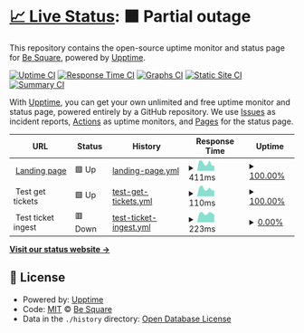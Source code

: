 # [📈 Live Status](https://Be-Square.github.io/upptime): <!--live status--> **🟧 Partial outage**

This repository contains the open-source uptime monitor and status page for [Be Square](https://Be-Square.github.io/upptime), powered by [Upptime](https://github.com/upptime/upptime).

[![Uptime CI](https://github.com/koj-co/upptime/workflows/Uptime%20CI/badge.svg)](https://github.com/koj-co/upptime/actions?query=workflow%3A%22Uptime+CI%22)
[![Response Time CI](https://github.com/koj-co/upptime/workflows/Response%20Time%20CI/badge.svg)](https://github.com/koj-co/upptime/actions?query=workflow%3A%22Response+Time+CI%22)
[![Graphs CI](https://github.com/koj-co/upptime/workflows/Graphs%20CI/badge.svg)](https://github.com/koj-co/upptime/actions?query=workflow%3A%22Graphs+CI%22)
[![Static Site CI](https://github.com/koj-co/upptime/workflows/Static%20Site%20CI/badge.svg)](https://github.com/koj-co/upptime/actions?query=workflow%3A%22Static+Site+CI%22)
[![Summary CI](https://github.com/koj-co/upptime/workflows/Summary%20CI/badge.svg)](https://github.com/koj-co/upptime/actions?query=workflow%3A%22Summary+CI%22)

With [Upptime](https://upptime.js.org), you can get your own unlimited and free uptime monitor and status page, powered entirely by a GitHub repository. We use [Issues](https://github.com/Be-Square/upptime/issues) as incident reports, [Actions](https://github.com/Be-Square/upptime/actions) as uptime monitors, and [Pages](https://Be-Square.github.io/upptime) for the status page.

<!--start: status pages-->
<!-- This summary is generated by Upptime (https://github.com/upptime/upptime) -->
<!-- Do not edit this manually, your changes will be overwritten -->
<!-- prettier-ignore -->
| URL | Status | History | Response Time | Uptime |
| --- | ------ | ------- | ------------- | ------ |
| <img alt="" src="https://icons.duckduckgo.com/ip3/www.besquare.live.ico" height="13"> [Landing page](https://www.besquare.live) | 🟩 Up | [landing-page.yml](https://github.com/Be-Square/upptime/commits/HEAD/history/landing-page.yml) | <details><summary><img alt="Response time graph" src="./graphs/landing-page/response-time-week.png" height="20"> 411ms</summary><br><a href="https://Be-Square.github.io/upptime/history/landing-page"><img alt="Response time 550" src="https://img.shields.io/endpoint?url=https%3A%2F%2Fraw.githubusercontent.com%2FBe-Square%2Fupptime%2FHEAD%2Fapi%2Flanding-page%2Fresponse-time.json"></a><br><a href="https://Be-Square.github.io/upptime/history/landing-page"><img alt="24-hour response time 363" src="https://img.shields.io/endpoint?url=https%3A%2F%2Fraw.githubusercontent.com%2FBe-Square%2Fupptime%2FHEAD%2Fapi%2Flanding-page%2Fresponse-time-day.json"></a><br><a href="https://Be-Square.github.io/upptime/history/landing-page"><img alt="7-day response time 411" src="https://img.shields.io/endpoint?url=https%3A%2F%2Fraw.githubusercontent.com%2FBe-Square%2Fupptime%2FHEAD%2Fapi%2Flanding-page%2Fresponse-time-week.json"></a><br><a href="https://Be-Square.github.io/upptime/history/landing-page"><img alt="30-day response time 842" src="https://img.shields.io/endpoint?url=https%3A%2F%2Fraw.githubusercontent.com%2FBe-Square%2Fupptime%2FHEAD%2Fapi%2Flanding-page%2Fresponse-time-month.json"></a><br><a href="https://Be-Square.github.io/upptime/history/landing-page"><img alt="1-year response time 630" src="https://img.shields.io/endpoint?url=https%3A%2F%2Fraw.githubusercontent.com%2FBe-Square%2Fupptime%2FHEAD%2Fapi%2Flanding-page%2Fresponse-time-year.json"></a></details> | <details><summary><a href="https://Be-Square.github.io/upptime/history/landing-page">100.00%</a></summary><a href="https://Be-Square.github.io/upptime/history/landing-page"><img alt="All-time uptime 99.39%" src="https://img.shields.io/endpoint?url=https%3A%2F%2Fraw.githubusercontent.com%2FBe-Square%2Fupptime%2FHEAD%2Fapi%2Flanding-page%2Fuptime.json"></a><br><a href="https://Be-Square.github.io/upptime/history/landing-page"><img alt="24-hour uptime 100.00%" src="https://img.shields.io/endpoint?url=https%3A%2F%2Fraw.githubusercontent.com%2FBe-Square%2Fupptime%2FHEAD%2Fapi%2Flanding-page%2Fuptime-day.json"></a><br><a href="https://Be-Square.github.io/upptime/history/landing-page"><img alt="7-day uptime 100.00%" src="https://img.shields.io/endpoint?url=https%3A%2F%2Fraw.githubusercontent.com%2FBe-Square%2Fupptime%2FHEAD%2Fapi%2Flanding-page%2Fuptime-week.json"></a><br><a href="https://Be-Square.github.io/upptime/history/landing-page"><img alt="30-day uptime 100.00%" src="https://img.shields.io/endpoint?url=https%3A%2F%2Fraw.githubusercontent.com%2FBe-Square%2Fupptime%2FHEAD%2Fapi%2Flanding-page%2Fuptime-month.json"></a><br><a href="https://Be-Square.github.io/upptime/history/landing-page"><img alt="1-year uptime 98.53%" src="https://img.shields.io/endpoint?url=https%3A%2F%2Fraw.githubusercontent.com%2FBe-Square%2Fupptime%2FHEAD%2Fapi%2Flanding-page%2Fuptime-year.json"></a></details>
| <img alt="" src="https://icons.duckduckgo.com/ip3/null.ico" height="13"> Test get tickets | 🟩 Up | [test-get-tickets.yml](https://github.com/Be-Square/upptime/commits/HEAD/history/test-get-tickets.yml) | <details><summary><img alt="Response time graph" src="./graphs/test-get-tickets/response-time-week.png" height="20"> 110ms</summary><br><a href="https://Be-Square.github.io/upptime/history/test-get-tickets"><img alt="Response time 132" src="https://img.shields.io/endpoint?url=https%3A%2F%2Fraw.githubusercontent.com%2FBe-Square%2Fupptime%2FHEAD%2Fapi%2Ftest-get-tickets%2Fresponse-time.json"></a><br><a href="https://Be-Square.github.io/upptime/history/test-get-tickets"><img alt="24-hour response time 93" src="https://img.shields.io/endpoint?url=https%3A%2F%2Fraw.githubusercontent.com%2FBe-Square%2Fupptime%2FHEAD%2Fapi%2Ftest-get-tickets%2Fresponse-time-day.json"></a><br><a href="https://Be-Square.github.io/upptime/history/test-get-tickets"><img alt="7-day response time 110" src="https://img.shields.io/endpoint?url=https%3A%2F%2Fraw.githubusercontent.com%2FBe-Square%2Fupptime%2FHEAD%2Fapi%2Ftest-get-tickets%2Fresponse-time-week.json"></a><br><a href="https://Be-Square.github.io/upptime/history/test-get-tickets"><img alt="30-day response time 121" src="https://img.shields.io/endpoint?url=https%3A%2F%2Fraw.githubusercontent.com%2FBe-Square%2Fupptime%2FHEAD%2Fapi%2Ftest-get-tickets%2Fresponse-time-month.json"></a><br><a href="https://Be-Square.github.io/upptime/history/test-get-tickets"><img alt="1-year response time 129" src="https://img.shields.io/endpoint?url=https%3A%2F%2Fraw.githubusercontent.com%2FBe-Square%2Fupptime%2FHEAD%2Fapi%2Ftest-get-tickets%2Fresponse-time-year.json"></a></details> | <details><summary><a href="https://Be-Square.github.io/upptime/history/test-get-tickets">100.00%</a></summary><a href="https://Be-Square.github.io/upptime/history/test-get-tickets"><img alt="All-time uptime 99.31%" src="https://img.shields.io/endpoint?url=https%3A%2F%2Fraw.githubusercontent.com%2FBe-Square%2Fupptime%2FHEAD%2Fapi%2Ftest-get-tickets%2Fuptime.json"></a><br><a href="https://Be-Square.github.io/upptime/history/test-get-tickets"><img alt="24-hour uptime 100.00%" src="https://img.shields.io/endpoint?url=https%3A%2F%2Fraw.githubusercontent.com%2FBe-Square%2Fupptime%2FHEAD%2Fapi%2Ftest-get-tickets%2Fuptime-day.json"></a><br><a href="https://Be-Square.github.io/upptime/history/test-get-tickets"><img alt="7-day uptime 100.00%" src="https://img.shields.io/endpoint?url=https%3A%2F%2Fraw.githubusercontent.com%2FBe-Square%2Fupptime%2FHEAD%2Fapi%2Ftest-get-tickets%2Fuptime-week.json"></a><br><a href="https://Be-Square.github.io/upptime/history/test-get-tickets"><img alt="30-day uptime 100.00%" src="https://img.shields.io/endpoint?url=https%3A%2F%2Fraw.githubusercontent.com%2FBe-Square%2Fupptime%2FHEAD%2Fapi%2Ftest-get-tickets%2Fuptime-month.json"></a><br><a href="https://Be-Square.github.io/upptime/history/test-get-tickets"><img alt="1-year uptime 98.53%" src="https://img.shields.io/endpoint?url=https%3A%2F%2Fraw.githubusercontent.com%2FBe-Square%2Fupptime%2FHEAD%2Fapi%2Ftest-get-tickets%2Fuptime-year.json"></a></details>
| <img alt="" src="https://icons.duckduckgo.com/ip3/null.ico" height="13"> Test ticket ingest | 🟥 Down | [test-ticket-ingest.yml](https://github.com/Be-Square/upptime/commits/HEAD/history/test-ticket-ingest.yml) | <details><summary><img alt="Response time graph" src="./graphs/test-ticket-ingest/response-time-week.png" height="20"> 223ms</summary><br><a href="https://Be-Square.github.io/upptime/history/test-ticket-ingest"><img alt="Response time 283" src="https://img.shields.io/endpoint?url=https%3A%2F%2Fraw.githubusercontent.com%2FBe-Square%2Fupptime%2FHEAD%2Fapi%2Ftest-ticket-ingest%2Fresponse-time.json"></a><br><a href="https://Be-Square.github.io/upptime/history/test-ticket-ingest"><img alt="24-hour response time 196" src="https://img.shields.io/endpoint?url=https%3A%2F%2Fraw.githubusercontent.com%2FBe-Square%2Fupptime%2FHEAD%2Fapi%2Ftest-ticket-ingest%2Fresponse-time-day.json"></a><br><a href="https://Be-Square.github.io/upptime/history/test-ticket-ingest"><img alt="7-day response time 223" src="https://img.shields.io/endpoint?url=https%3A%2F%2Fraw.githubusercontent.com%2FBe-Square%2Fupptime%2FHEAD%2Fapi%2Ftest-ticket-ingest%2Fresponse-time-week.json"></a><br><a href="https://Be-Square.github.io/upptime/history/test-ticket-ingest"><img alt="30-day response time 239" src="https://img.shields.io/endpoint?url=https%3A%2F%2Fraw.githubusercontent.com%2FBe-Square%2Fupptime%2FHEAD%2Fapi%2Ftest-ticket-ingest%2Fresponse-time-month.json"></a><br><a href="https://Be-Square.github.io/upptime/history/test-ticket-ingest"><img alt="1-year response time 214" src="https://img.shields.io/endpoint?url=https%3A%2F%2Fraw.githubusercontent.com%2FBe-Square%2Fupptime%2FHEAD%2Fapi%2Ftest-ticket-ingest%2Fresponse-time-year.json"></a></details> | <details><summary><a href="https://Be-Square.github.io/upptime/history/test-ticket-ingest">0.00%</a></summary><a href="https://Be-Square.github.io/upptime/history/test-ticket-ingest"><img alt="All-time uptime 38.97%" src="https://img.shields.io/endpoint?url=https%3A%2F%2Fraw.githubusercontent.com%2FBe-Square%2Fupptime%2FHEAD%2Fapi%2Ftest-ticket-ingest%2Fuptime.json"></a><br><a href="https://Be-Square.github.io/upptime/history/test-ticket-ingest"><img alt="24-hour uptime 0.00%" src="https://img.shields.io/endpoint?url=https%3A%2F%2Fraw.githubusercontent.com%2FBe-Square%2Fupptime%2FHEAD%2Fapi%2Ftest-ticket-ingest%2Fuptime-day.json"></a><br><a href="https://Be-Square.github.io/upptime/history/test-ticket-ingest"><img alt="7-day uptime 0.00%" src="https://img.shields.io/endpoint?url=https%3A%2F%2Fraw.githubusercontent.com%2FBe-Square%2Fupptime%2FHEAD%2Fapi%2Ftest-ticket-ingest%2Fuptime-week.json"></a><br><a href="https://Be-Square.github.io/upptime/history/test-ticket-ingest"><img alt="30-day uptime 0.00%" src="https://img.shields.io/endpoint?url=https%3A%2F%2Fraw.githubusercontent.com%2FBe-Square%2Fupptime%2FHEAD%2Fapi%2Ftest-ticket-ingest%2Fuptime-month.json"></a><br><a href="https://Be-Square.github.io/upptime/history/test-ticket-ingest"><img alt="1-year uptime 0.00%" src="https://img.shields.io/endpoint?url=https%3A%2F%2Fraw.githubusercontent.com%2FBe-Square%2Fupptime%2FHEAD%2Fapi%2Ftest-ticket-ingest%2Fuptime-year.json"></a></details>

<!--end: status pages-->

[**Visit our status website →**](https://Be-Square.github.io/upptime)

## 📄 License

- Powered by: [Upptime](https://github.com/upptime/upptime)
- Code: [MIT](./LICENSE) © [Be Square](https://Be-Square.github.io/upptime)
- Data in the `./history` directory: [Open Database License](https://opendatacommons.org/licenses/odbl/1-0/)
